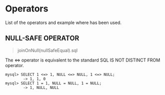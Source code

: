 # Operators
List of the operators and example where has been used.

## NULL-SAFE OPERATOR
> joinOnNull(nullSafeEqual).sql

The <=> operator is equivalent to the standard SQL IS NOT DISTINCT FROM operator. 
```
mysql> SELECT 1 <=> 1, NULL <=> NULL, 1 <=> NULL;
        -> 1, 1, 0
mysql> SELECT 1 = 1, NULL = NULL, 1 = NULL;
        -> 1, NULL, NULL
```
